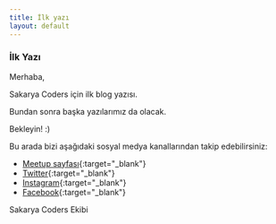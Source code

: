 ```yaml
---
title: İlk yazı
layout: default
---
```

<h3>İlk Yazı</h3>

Merhaba,

Sakarya Coders için ilk blog yazısı.

Bundan sonra başka yazılarımız da olacak. 

Bekleyin! :)

Bu arada bizi aşağıdaki sosyal medya kanallarından takip edebilirsiniz:

* [Meetup sayfası](https://meetup.com/sakarya-coders){:target="_blank"}
* [Twitter](https://twitter.com/sakaryacoders){:target="_blank"}
* [Instagram](https://instagram.com/sakaryacoders){:target="_blank"}
* [Facebook](https://facebook.com/sakaryacoders){:target="_blank"}

Sakarya Coders Ekibi


